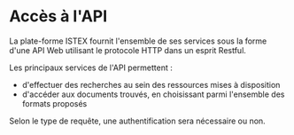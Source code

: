# Accès à l'API

La plate-forme ISTEX fournit l'ensemble de ses services sous la forme d'une API Web utilisant le protocole HTTP dans un esprit Restful.

Les principaux services de l'API permettent :

* d'effectuer des recherches au sein des ressources mises à disposition
* d'accéder aux documents trouvés, en choisissant parmi l'ensemble des formats proposés

Selon le type de requête, une authentification sera nécessaire ou non.

